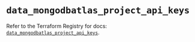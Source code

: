 # `data_mongodbatlas_project_api_keys`

Refer to the Terraform Registry for docs: [`data_mongodbatlas_project_api_keys`](https://registry.terraform.io/providers/mongodb/mongodbatlas/1.18.0/docs/data-sources/project_api_keys).
